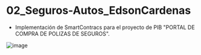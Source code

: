 # 02_Seguros-Autos_EdsonCardenas
- Implementación de SmartContracs para el proyecto de PIB "PORTAL DE COMPRA DE POLIZAS DE SEGUROS".
  
![image](https://github.com/edsoncardenasarias/02_Seguros-Autos_EdsonCardenas/assets/72884555/e32c2d29-1cc8-4563-8a9f-a7365134d703)
